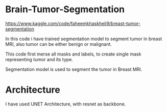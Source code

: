 # Brain-Tumor-Segmentation

https://www.kaggle.com/code/faheemkhaskheli9/breast-tumor-segmentation

In this code i have trained segmentation model to segment tumor in breast MRI, also tumor can be either benign or malignant.

This code first merse all masks and labels, to create single mask representing tumor and its type.

Segmentation model is used to segment the tumor in Breast MRI.

# Architecture
I have used UNET Architecture, with resnet as backbone.
